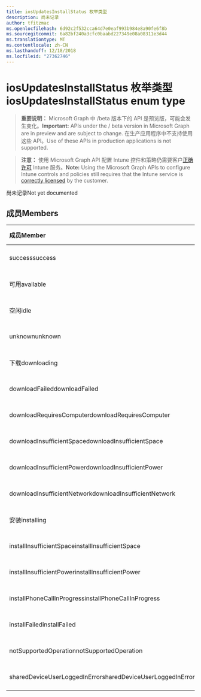 ```yaml
---
title: iosUpdatesInstallStatus 枚举类型
description: 尚未记录
author: tfitzmac
ms.openlocfilehash: 6d92c2f532cca64d7e0eaf993b984e8a90fe6f8b
ms.sourcegitcommit: 6a82bf240a3cfc0baabd227349e08a08311e3d44
ms.translationtype: MT
ms.contentlocale: zh-CN
ms.lasthandoff: 12/18/2018
ms.locfileid: "27362746"
---
```

# <a name="iosupdatesinstallstatus-enum-type"></a><span data-ttu-id="e9be6-103">iosUpdatesInstallStatus 枚举类型</span><span class="sxs-lookup"><span data-stu-id="e9be6-103">iosUpdatesInstallStatus enum type</span></span>

> <span data-ttu-id="e9be6-104">**重要说明：** Microsoft Graph 中 /beta 版本下的 API 是预览版，可能会发生变化。</span><span class="sxs-lookup"><span data-stu-id="e9be6-104">**Important:** APIs under the / beta version in Microsoft Graph are in preview and are subject to change.</span></span> <span data-ttu-id="e9be6-105">在生产应用程序中不支持使用这些 API。</span><span class="sxs-lookup"><span data-stu-id="e9be6-105">Use of these APIs in production applications is not supported.</span></span>

> <span data-ttu-id="e9be6-106">**注意：** 使用 Microsoft Graph API 配置 Intune 控件和策略仍需要客户[正确许可](https://go.microsoft.com/fwlink/?linkid=839381) Intune 服务。</span><span class="sxs-lookup"><span data-stu-id="e9be6-106">**Note:** Using the Microsoft Graph APIs to configure Intune controls and policies still requires that the Intune service is [correctly licensed](https://go.microsoft.com/fwlink/?linkid=839381) by the customer.</span></span>

<span data-ttu-id="e9be6-107">尚未记录</span><span class="sxs-lookup"><span data-stu-id="e9be6-107">Not yet documented</span></span>
## <a name="members"></a><span data-ttu-id="e9be6-108">成员</span><span class="sxs-lookup"><span data-stu-id="e9be6-108">Members</span></span>
|<span data-ttu-id="e9be6-109">成员</span><span class="sxs-lookup"><span data-stu-id="e9be6-109">Member</span></span>|<span data-ttu-id="e9be6-110">值</span><span class="sxs-lookup"><span data-stu-id="e9be6-110">Value</span></span>|<span data-ttu-id="e9be6-111">说明</span><span class="sxs-lookup"><span data-stu-id="e9be6-111">Description</span></span>|
|:---|:---|:---|
|<span data-ttu-id="e9be6-112">success</span><span class="sxs-lookup"><span data-stu-id="e9be6-112">success</span></span>|<span data-ttu-id="e9be6-113">0</span><span class="sxs-lookup"><span data-stu-id="e9be6-113">0</span></span>|<span data-ttu-id="e9be6-114">尚未记录</span><span class="sxs-lookup"><span data-stu-id="e9be6-114">Not yet documented</span></span>|
|<span data-ttu-id="e9be6-115">可用</span><span class="sxs-lookup"><span data-stu-id="e9be6-115">available</span></span>|<span data-ttu-id="e9be6-116">1</span><span class="sxs-lookup"><span data-stu-id="e9be6-116">1</span></span>|<span data-ttu-id="e9be6-117">尚未记录</span><span class="sxs-lookup"><span data-stu-id="e9be6-117">Not yet documented</span></span>|
|<span data-ttu-id="e9be6-118">空闲</span><span class="sxs-lookup"><span data-stu-id="e9be6-118">idle</span></span>|<span data-ttu-id="e9be6-119">2</span><span class="sxs-lookup"><span data-stu-id="e9be6-119">2</span></span>|<span data-ttu-id="e9be6-120">尚未记录</span><span class="sxs-lookup"><span data-stu-id="e9be6-120">Not yet documented</span></span>|
|<span data-ttu-id="e9be6-121">unknown</span><span class="sxs-lookup"><span data-stu-id="e9be6-121">unknown</span></span>|<span data-ttu-id="e9be6-122">3</span><span class="sxs-lookup"><span data-stu-id="e9be6-122">3</span></span>|<span data-ttu-id="e9be6-123">尚未记录</span><span class="sxs-lookup"><span data-stu-id="e9be6-123">Not yet documented</span></span>|
|<span data-ttu-id="e9be6-124">下载</span><span class="sxs-lookup"><span data-stu-id="e9be6-124">downloading</span></span>|<span data-ttu-id="e9be6-125">-2016330712</span><span class="sxs-lookup"><span data-stu-id="e9be6-125">-2016330712</span></span>|<span data-ttu-id="e9be6-126">尚未记录</span><span class="sxs-lookup"><span data-stu-id="e9be6-126">Not yet documented</span></span>|
|<span data-ttu-id="e9be6-127">downloadFailed</span><span class="sxs-lookup"><span data-stu-id="e9be6-127">downloadFailed</span></span>|<span data-ttu-id="e9be6-128">-2016330711</span><span class="sxs-lookup"><span data-stu-id="e9be6-128">-2016330711</span></span>|<span data-ttu-id="e9be6-129">尚未记录</span><span class="sxs-lookup"><span data-stu-id="e9be6-129">Not yet documented</span></span>|
|<span data-ttu-id="e9be6-130">downloadRequiresComputer</span><span class="sxs-lookup"><span data-stu-id="e9be6-130">downloadRequiresComputer</span></span>|<span data-ttu-id="e9be6-131">-2016330710</span><span class="sxs-lookup"><span data-stu-id="e9be6-131">-2016330710</span></span>|<span data-ttu-id="e9be6-132">尚未记录</span><span class="sxs-lookup"><span data-stu-id="e9be6-132">Not yet documented</span></span>|
|<span data-ttu-id="e9be6-133">downloadInsufficientSpace</span><span class="sxs-lookup"><span data-stu-id="e9be6-133">downloadInsufficientSpace</span></span>|<span data-ttu-id="e9be6-134">-2016330709</span><span class="sxs-lookup"><span data-stu-id="e9be6-134">-2016330709</span></span>|<span data-ttu-id="e9be6-135">尚未记录</span><span class="sxs-lookup"><span data-stu-id="e9be6-135">Not yet documented</span></span>|
|<span data-ttu-id="e9be6-136">downloadInsufficientPower</span><span class="sxs-lookup"><span data-stu-id="e9be6-136">downloadInsufficientPower</span></span>|<span data-ttu-id="e9be6-137">-2016330708</span><span class="sxs-lookup"><span data-stu-id="e9be6-137">-2016330708</span></span>|<span data-ttu-id="e9be6-138">尚未记录</span><span class="sxs-lookup"><span data-stu-id="e9be6-138">Not yet documented</span></span>|
|<span data-ttu-id="e9be6-139">downloadInsufficientNetwork</span><span class="sxs-lookup"><span data-stu-id="e9be6-139">downloadInsufficientNetwork</span></span>|<span data-ttu-id="e9be6-140">-2016330707</span><span class="sxs-lookup"><span data-stu-id="e9be6-140">-2016330707</span></span>|<span data-ttu-id="e9be6-141">尚未记录</span><span class="sxs-lookup"><span data-stu-id="e9be6-141">Not yet documented</span></span>|
|<span data-ttu-id="e9be6-142">安装</span><span class="sxs-lookup"><span data-stu-id="e9be6-142">installing</span></span>|<span data-ttu-id="e9be6-143">-2016330706</span><span class="sxs-lookup"><span data-stu-id="e9be6-143">-2016330706</span></span>|<span data-ttu-id="e9be6-144">尚未记录</span><span class="sxs-lookup"><span data-stu-id="e9be6-144">Not yet documented</span></span>|
|<span data-ttu-id="e9be6-145">installInsufficientSpace</span><span class="sxs-lookup"><span data-stu-id="e9be6-145">installInsufficientSpace</span></span>|<span data-ttu-id="e9be6-146">-2016330705</span><span class="sxs-lookup"><span data-stu-id="e9be6-146">-2016330705</span></span>|<span data-ttu-id="e9be6-147">尚未记录</span><span class="sxs-lookup"><span data-stu-id="e9be6-147">Not yet documented</span></span>|
|<span data-ttu-id="e9be6-148">installInsufficientPower</span><span class="sxs-lookup"><span data-stu-id="e9be6-148">installInsufficientPower</span></span>|<span data-ttu-id="e9be6-149">-2016330704</span><span class="sxs-lookup"><span data-stu-id="e9be6-149">-2016330704</span></span>|<span data-ttu-id="e9be6-150">尚未记录</span><span class="sxs-lookup"><span data-stu-id="e9be6-150">Not yet documented</span></span>|
|<span data-ttu-id="e9be6-151">installPhoneCallInProgress</span><span class="sxs-lookup"><span data-stu-id="e9be6-151">installPhoneCallInProgress</span></span>|<span data-ttu-id="e9be6-152">-2016330703</span><span class="sxs-lookup"><span data-stu-id="e9be6-152">-2016330703</span></span>|<span data-ttu-id="e9be6-153">尚未记录</span><span class="sxs-lookup"><span data-stu-id="e9be6-153">Not yet documented</span></span>|
|<span data-ttu-id="e9be6-154">installFailed</span><span class="sxs-lookup"><span data-stu-id="e9be6-154">installFailed</span></span>|<span data-ttu-id="e9be6-155">-2016330702</span><span class="sxs-lookup"><span data-stu-id="e9be6-155">-2016330702</span></span>|<span data-ttu-id="e9be6-156">尚未记录</span><span class="sxs-lookup"><span data-stu-id="e9be6-156">Not yet documented</span></span>|
|<span data-ttu-id="e9be6-157">notSupportedOperation</span><span class="sxs-lookup"><span data-stu-id="e9be6-157">notSupportedOperation</span></span>|<span data-ttu-id="e9be6-158">-2016330701</span><span class="sxs-lookup"><span data-stu-id="e9be6-158">-2016330701</span></span>|<span data-ttu-id="e9be6-159">尚未记录</span><span class="sxs-lookup"><span data-stu-id="e9be6-159">Not yet documented</span></span>|
|<span data-ttu-id="e9be6-160">sharedDeviceUserLoggedInError</span><span class="sxs-lookup"><span data-stu-id="e9be6-160">sharedDeviceUserLoggedInError</span></span>|<span data-ttu-id="e9be6-161">-2016330699</span><span class="sxs-lookup"><span data-stu-id="e9be6-161">-2016330699</span></span>|<span data-ttu-id="e9be6-162">尚未记录</span><span class="sxs-lookup"><span data-stu-id="e9be6-162">Not yet documented</span></span>|





